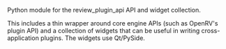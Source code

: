 Python module for the review_plugin_api API and widget collection.

This includes a thin wrapper around core engine APIs (such as OpenRV's plugin API) and
a collection of widgets that can be useful in writing cross-application plugins. The widgets
use Qt/PySide.
